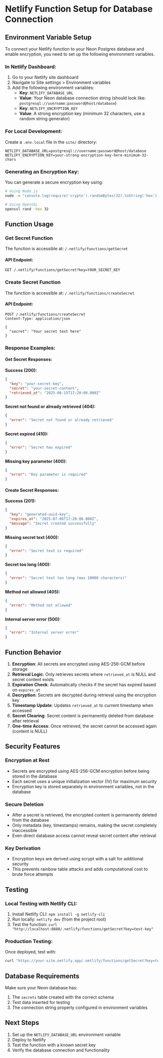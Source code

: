 # Netlify Function Setup for Database Connection

## Environment Variable Setup

To connect your Netlify function to your Neon Postgres database and enable encryption, you need to set up the following environment variables.

### In Netlify Dashboard:
1. Go to your Netlify site dashboard
2. Navigate to Site settings > Environment variables
3. Add the following environment variables:
   - **Key**: `NETLIFY_DATABASE_URL`
   - **Value**: Your Neon database connection string (should look like: `postgresql://username:password@host/database`)
   - **Key**: `NETLIFY_ENCRYPTION_KEY`
   - **Value**: A strong encryption key (minimum 32 characters, use a random string generator)

### For Local Development:
Create a `.env.local` file in the `site/` directory:
```
NETLIFY_DATABASE_URL=postgresql://username:password@host/database
NETLIFY_ENCRYPTION_KEY=your-strong-encryption-key-here-minimum-32-chars
```

### Generating an Encryption Key:
You can generate a secure encryption key using:
```bash
# Using Node.js
node -e "console.log(require('crypto').randomBytes(32).toString('hex'))"

# Using OpenSSL
openssl rand -hex 32
```

## Function Usage

### Get Secret Function
The function is accessible at: `/.netlify/functions/getSecret`

#### API Endpoint:
```
GET /.netlify/functions/getSecret?key=YOUR_SECRET_KEY
```

### Create Secret Function
The function is accessible at: `/.netlify/functions/createSecret`

#### API Endpoint:
```
POST /.netlify/functions/createSecret
Content-Type: application/json

{
  "secret": "Your secret text here"
}
```

### Response Examples:

#### Get Secret Responses:

**Success (200):**
```json
{
  "key": "your-secret-key",
  "secret": "your-secret-content",
  "retrieved_at": "2025-06-15T17:20:00.000Z"
}
```

**Secret not found or already retrieved (404):**
```json
{
  "error": "Secret not found or already retrieved"
}
```

**Secret expired (410):**
```json
{
  "error": "Secret has expired"
}
```

**Missing key parameter (400):**
```json
{
  "error": "Key parameter is required"
}
```

#### Create Secret Responses:

**Success (201):**
```json
{
  "key": "generated-uuid-key",
  "expires_at": "2025-07-06T17:20:00.000Z",
  "message": "Secret created successfully"
}
```

**Missing secret text (400):**
```json
{
  "error": "Secret text is required"
}
```

**Secret too long (400):**
```json
{
  "error": "Secret text too long (max 10000 characters)"
}
```

**Method not allowed (405):**
```json
{
  "error": "Method not allowed"
}
```

**Internal server error (500):**
```json
{
  "error": "Internal server error"
}
```

## Function Behavior

1. **Encryption**: All secrets are encrypted using AES-256-GCM before storage
2. **Retrieval Logic**: Only retrieves secrets where `retrieved_at` is NULL and secret content exists
3. **Expiration Check**: Automatically checks if the secret has expired based on `expires_at`
4. **Decryption**: Secrets are decrypted during retrieval using the encryption key
5. **Timestamp Update**: Updates `retrieved_at` to current timestamp when accessed
6. **Secret Clearing**: Secret content is permanently deleted from database after retrieval
7. **One-time Access**: Once retrieved, the secret cannot be accessed again (content is NULL)

## Security Features

### Encryption at Rest
- Secrets are encrypted using AES-256-GCM encryption before being stored in the database
- Each secret uses a unique initialization vector (IV) for maximum security
- Encryption key is stored separately in environment variables, not in the database

### Secure Deletion
- After a secret is retrieved, the encrypted content is permanently deleted from the database
- Only metadata (key, timestamps) remains, making the secret completely inaccessible
- Even direct database access cannot reveal secret content after retrieval

### Key Derivation
- Encryption keys are derived using scrypt with a salt for additional security
- This prevents rainbow table attacks and adds computational cost to brute force attempts

## Testing

### Local Testing with Netlify CLI:
1. Install Netlify CLI: `npm install -g netlify-cli`
2. Run locally: `netlify dev` (from the project root)
3. Test the function: `curl "http://localhost:8888/.netlify/functions/getSecret?key=test-key"`

### Production Testing:
Once deployed, test with:
```bash
curl "https://your-site.netlify.app/.netlify/functions/getSecret?key=test-key"
```

## Database Requirements

Make sure your Neon database has:
1. The `secrets` table created with the correct schema
2. Test data inserted for testing
3. The connection string properly configured in environment variables

## Next Steps

1. Set up the `NETLIFY_DATABASE_URL` environment variable
2. Deploy to Netlify
3. Test the function with a known secret key
4. Verify the database connection and functionality
